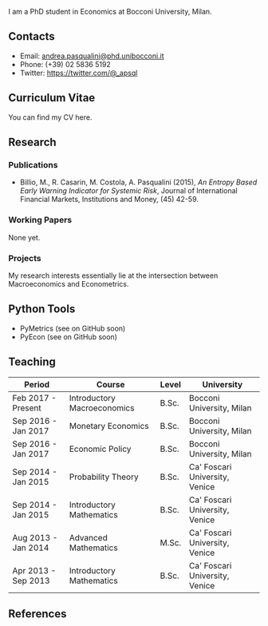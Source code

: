 I am a PhD student in Economics at Bocconi University, Milan.

## Contacts
* Email: <andrea.pasqualini@phd.unibocconi.it>
* Phone: (+39) 02 5836 5192
* Twitter: <https://twitter.com/@_apsql>


## Curriculum Vitae
You can find my CV here.


## Research



### Publications
* Billio, M., R. Casarin, M. Costola, A. Pasqualini (2015), *An Entropy Based Early Warning Indicator for Systemic Risk*, Journal of International Financial Markets, Institutions and Money, (45) 42-59.


### Working Papers
None yet.


### Projects
My research interests essentially lie at the intersection between Macroeconomics and Econometrics.


## Python Tools
* PyMetrics (see on GitHub soon)
* PyEcon (see on GitHub soon)

## Teaching
Period              | Course                      | Level | University
--------------------|-----------------------------|-------|-------------------------------
Feb 2017 - Present  | Introductory Macroeconomics | B.Sc. | Bocconi University, Milan
Sep 2016 - Jan 2017 | Monetary Economics          | B.Sc. | Bocconi University, Milan
Sep 2016 - Jan 2017 | Economic Policy             | B.Sc. | Bocconi University, Milan
Sep 2014 - Jan 2015 | Probability Theory          | B.Sc. | Ca' Foscari University, Venice
Sep 2014 - Jan 2015 | Introductory Mathematics    | B.Sc. | Ca' Foscari University, Venice
Aug 2013 - Jan 2014 | Advanced Mathematics        | M.Sc. | Ca' Foscari University, Venice
Apr 2013 - Sep 2013 | Introductory Mathematics    | B.Sc. | Ca' Foscari University, Venice


## References
